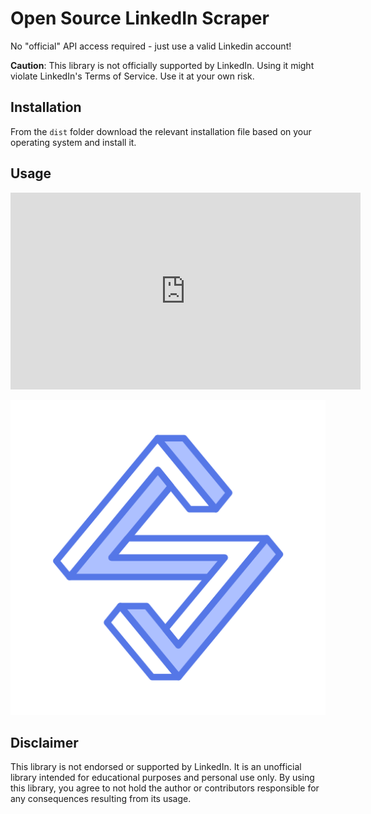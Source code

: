 # Open Source LinkedIn Scraper

No "official" API access required - just use a valid Linkedin account!

**Caution**: This library is not officially supported by LinkedIn. Using it might violate LinkedIn's Terms of Service. Use it at your own risk.

## Installation

From the `dist` folder download the relevant installation file based on your operating system and install it.

## Usage

<iframe width="560" height="315" src="https://www.youtube.com/embed/spJ0vas1TQE?si=WZXV1LBS8Uql2JH5&amp;controls=0" title="YouTube video player" frameborder="0" allow="accelerometer; autoplay; clipboard-write; encrypted-media; gyroscope; picture-in-picture; web-share" referrerpolicy="strict-origin-when-cross-origin" allowfullscreen></iframe>

[![Watch the video](resources/icon.png)](https://youtu.be/spJ0vas1TQE)


## Disclaimer

This library is not endorsed or supported by LinkedIn. It is an unofficial library intended for educational purposes and personal use only. By using this library, you agree to not hold the author or contributors responsible for any consequences resulting from its usage.

